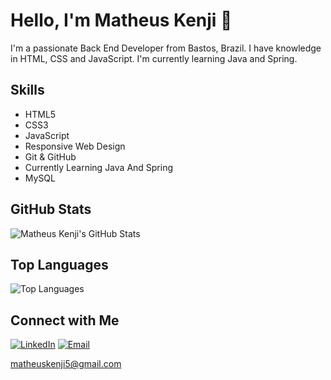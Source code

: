 <!-- Header Section -->
# Hello, I'm Matheus Kenji 👋

I'm a passionate Back End Developer from Bastos, Brazil. I have knowledge in HTML, CSS and JavaScript. I'm currently learning Java and Spring.

<!-- Skills Section -->
## Skills

- HTML5
- CSS3
- JavaScript
- Responsive Web Design
- Git & GitHub
- Currently Learning Java And Spring
- MySQL

<!-- GitHub Stats Section -->
## GitHub Stats

![Matheus Kenji's GitHub Stats](https://github-readme-stats.vercel.app/api?username=matheusknn&show_icons=true&hide=contribs,prs&theme=radical)

<!-- Top Languages Section -->
## Top Languages

![Top Languages](https://github-readme-stats.vercel.app/api/top-langs/?username=matheusknn&layout=compact&theme=radical)


<!-- Connect with Me Section -->
## Connect with Me

[![LinkedIn](https://img.shields.io/badge/LinkedIn-Connect-blue)](https://www.linkedin.com/in/matheus-kenji/)
[![Email](https://img.shields.io/badge/Email-Contact%20Me-ff69b4)](mailto:matheuskenji5@gmail.com)

matheuskenji5@gmail.com
